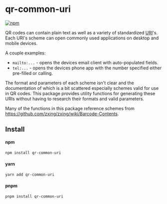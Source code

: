 # qr-common-uri

[![npm](https://img.shields.io/npm/v/qr-common-uri.svg)](https://www.npmjs.com/package/qr-common-uri)

QR codes can contain plain text as well as a variety of standardized [URI](https://en.wikipedia.org/wiki/Uniform_Resource_Identifier)'s. Each URI's scheme can open commonly used applications on desktop and mobile devices.

A couple examples:

- `mailto:...` - opens the devices email client with auto-populated fields.
- `tel:...` - opens the devices phone app with the number specified either pre-filled or calling.

The format and parameters of each scheme isn't clear and the documentation of which is a bit scattered especially schemes valid for use in QR codes. This package provides utility functions for generating these URIs without having to research their formats and valid parameters.

Many of the functions in this package reference schemes from https://github.com/zxing/zxing/wiki/Barcode-Contents.

## Install

#### npm

```bash
npm install qr-common-uri
```

#### yarn

```bash
yarn add qr-common-uri
```

#### pnpm

```bash
pnpm install qr-common-uri
```
